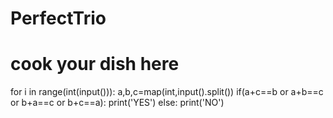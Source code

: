 # PerfectTrio
# cook your dish here
for i in range(int(input())):
    a,b,c=map(int,input().split())
    if(a+c==b or a+b==c or b+a==c or b+c==a):
        print('YES')
    else:
        print('NO')
